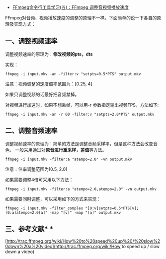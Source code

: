 - [FFmpeg命令行工具学习(五)：FFmpeg 调整音视频播放速度](https://www.cnblogs.com/renhui/p/10709074.html)

FFmpeg对音频、视频播放速度的调整的原理不一样。下面简单的说一下各自的原理及实现方式：

## 一、调整视频速率

调整视频速率的原理为：**修改视频的pts，dts**

实现：

```
ffmpeg -i input.mkv -an -filter:v "setpts=0.5*PTS" output.mkv
```

注意：视频调整的速度倍率范围为：[0.25, 4]

如果只调整视频的话最好把音频禁掉。

对视频进行加速时，如果不想丢帧，可以用-r 参数指定输出视频FPS，方法如下:

```
ffmpeg -i input.mkv -an -r 60 -filter:v "setpts=2.0*PTS" output.mkv
```

## 二、调整音频速率

调整视频速率的原理为：简单的方法是调整音频采样率，但是这种方法会改变音色， 一般采用通过对**原音进行重采样，差值**等方法。

```
ffmpeg -i input.mkv -filter:a "atempo=2.0" -vn output.mkv
```

注意：倍率调整范围为[0.5, 2.0]

如果需要调整4倍可采用以下方法：

```
ffmpeg -i input.mkv -filter:a "atempo=2.0,atempo=2.0" -vn output.mkv
```

如果需要同时调整，可以采用如下的方式来实现：

```
ffmpeg -i input.mkv -filter_complex "[0:v]setpts=0.5*PTS[v];[0:a]atempo=2.0[a]" -map "[v]" -map "[a]" output.mkv
```

## 三、参考文献* *

[http://trac.ffmpeg.org/wiki/How%20to%20speed%20up%20/%20slow%20down%20a%20video](http://trac.ffmpeg.org/wiki/How to speed up / slow down a video)